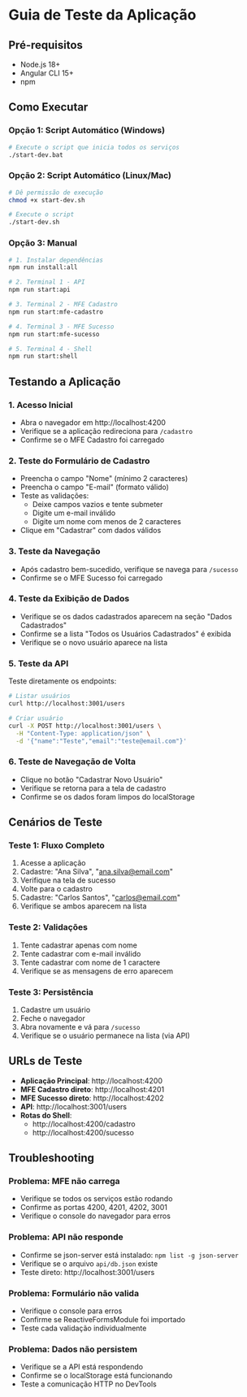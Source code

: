 # Guia de Teste da Aplicação

## Pré-requisitos
- Node.js 18+
- Angular CLI 15+
- npm

## Como Executar

### Opção 1: Script Automático (Windows)
```bash
# Execute o script que inicia todos os serviços
./start-dev.bat
```

### Opção 2: Script Automático (Linux/Mac)
```bash
# Dê permissão de execução
chmod +x start-dev.sh

# Execute o script
./start-dev.sh
```

### Opção 3: Manual
```bash
# 1. Instalar dependências
npm run install:all

# 2. Terminal 1 - API
npm run start:api

# 3. Terminal 2 - MFE Cadastro
npm run start:mfe-cadastro

# 4. Terminal 3 - MFE Sucesso
npm run start:mfe-sucesso

# 5. Terminal 4 - Shell
npm run start:shell
```

## Testando a Aplicação

### 1. Acesso Inicial
- Abra o navegador em http://localhost:4200
- Verifique se a aplicação redireciona para `/cadastro`
- Confirme se o MFE Cadastro foi carregado

### 2. Teste do Formulário de Cadastro
- Preencha o campo "Nome" (mínimo 2 caracteres)
- Preencha o campo "E-mail" (formato válido)
- Teste as validações:
  - Deixe campos vazios e tente submeter
  - Digite um e-mail inválido
  - Digite um nome com menos de 2 caracteres
- Clique em "Cadastrar" com dados válidos

### 3. Teste da Navegação
- Após cadastro bem-sucedido, verifique se navega para `/sucesso`
- Confirme se o MFE Sucesso foi carregado

### 4. Teste da Exibição de Dados
- Verifique se os dados cadastrados aparecem na seção "Dados Cadastrados"
- Confirme se a lista "Todos os Usuários Cadastrados" é exibida
- Verifique se o novo usuário aparece na lista

### 5. Teste da API
Teste diretamente os endpoints:

```bash
# Listar usuários
curl http://localhost:3001/users

# Criar usuário
curl -X POST http://localhost:3001/users \
  -H "Content-Type: application/json" \
  -d '{"name":"Teste","email":"teste@email.com"}'
```

### 6. Teste de Navegação de Volta
- Clique no botão "Cadastrar Novo Usuário"
- Verifique se retorna para a tela de cadastro
- Confirme se os dados foram limpos do localStorage

## Cenários de Teste

### Teste 1: Fluxo Completo
1. Acesse a aplicação
2. Cadastre: "Ana Silva", "ana.silva@email.com"
3. Verifique na tela de sucesso
4. Volte para o cadastro
5. Cadastre: "Carlos Santos", "carlos@email.com"
6. Verifique se ambos aparecem na lista

### Teste 2: Validações
1. Tente cadastrar apenas com nome
2. Tente cadastrar com e-mail inválido
3. Tente cadastrar com nome de 1 caractere
4. Verifique se as mensagens de erro aparecem

### Teste 3: Persistência
1. Cadastre um usuário
2. Feche o navegador
3. Abra novamente e vá para `/sucesso`
4. Verifique se o usuário permanece na lista (via API)

## URLs de Teste

- **Aplicação Principal**: http://localhost:4200
- **MFE Cadastro direto**: http://localhost:4201
- **MFE Sucesso direto**: http://localhost:4202
- **API**: http://localhost:3001/users
- **Rotas do Shell**:
  - http://localhost:4200/cadastro
  - http://localhost:4200/sucesso

## Troubleshooting

### Problema: MFE não carrega
- Verifique se todos os serviços estão rodando
- Confirme as portas 4200, 4201, 4202, 3001
- Verifique o console do navegador para erros

### Problema: API não responde
- Confirme se json-server está instalado: `npm list -g json-server`
- Verifique se o arquivo `api/db.json` existe
- Teste direto: http://localhost:3001/users

### Problema: Formulário não valida
- Verifique o console para erros
- Confirme se ReactiveFormsModule foi importado
- Teste cada validação individualmente

### Problema: Dados não persistem
- Verifique se a API está respondendo
- Confirme se o localStorage está funcionando
- Teste a comunicação HTTP no DevTools
